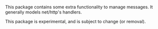 This package contains some extra functionality to manage messages.
It generally models net/http's handlers.

This package is experimental, and is subject to change (or removal).